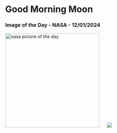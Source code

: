 # Good Morning Moon
### Image of the Day - NASA - 12/01/2024
<img src="https://apod.nasa.gov/apod/image/2401/HimmlichesDreieckSaarburg_TWAN_mercurybildweb1024.jpg" alt="nasa picture of the day" width="300"/>&nbsp; &nbsp; &nbsp; <img src="https://github-readme-streak-stats.herokuapp.com/?user=tempo-riz&theme=onedark" >



  
